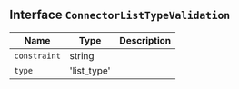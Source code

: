 ## Interface `ConnectorListTypeValidation`

| Name | Type | Description |
| - | - | - |
| `constraint` | string | &nbsp; |
| `type` | 'list_type' | &nbsp; |
